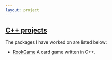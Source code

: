 ```yaml
---
layout: project
---
```


## [C++ projects](/projects/cpp)

The packages I have worked on are listed below:

* [RookGame](/projects/cpp/RookGame) A card game written in C++.